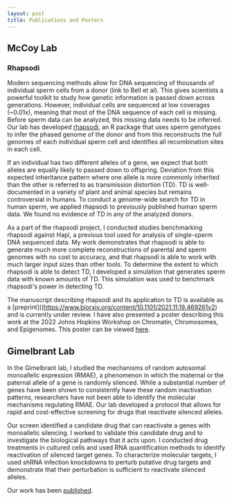 ```yaml
---
layout: post
title: Publications and Posters
---
```


## McCoy Lab 

### Rhapsodi 

Modern sequencing methods allow for DNA sequencing of thousands of individual sperm cells from a donor (link to Bell et al). This gives scientists a powerful toolkit to study how genetic information is passed down across generations. However, individual cells are sequenced at low coverages (~0.01x), meaning that most of the DNA sequence of each cell is missing. Before sperm data can be analyzed, this missing data needs to be inferred. Our lab has developed [rhapsodi](https://github.com/mccoy-lab/rhapsodi), an R package that uses sperm genotypes to infer the phased genome of the donor and from this reconstructs the full genomes of each individual sperm cell and identifies all recombination sites in each cell.

If an individual has two different alleles of a gene, we expect that both alleles are equally likely to passed down to offspring. Deviation from this expected inheritance pattern where one allele is more commonly inherited than the other is referred to as transmission distortion (TD). TD is well-documented in a variety of plant and animal species but remains controversial in humans. To conduct a genome-wide search for TD in human sperm, we applied rhapsodi to previously published human sperm data. We found no evidence of TD in any of the analyzed donors. 

As a part of the rhapsodi project, I conducted studies benchmarking rhapsodi against Hapi, a previous tool used for analysis of single-sperm DNA sequenced data. My work demonstrates that rhapsodi is able to generate much more complete reconstructions of parental and sperm genomes with no cost to accuracy, and that rhapsodi is able to work with much larger input sizes than other tools. To determine the extent to which rhapsodi is able to detect TD, I developed a simulation that generates sperm data with known amounts of TD. This simulation was used to benchmark rhapsodi's power in detecting TD. 

The manuscript describing rhapsodi and its application to TD is available as a [preprint]((https://www.biorxiv.org/content/10.1101/2021.11.19.469261v2) and is currently under review. I have also presented a poster describing this work at the 2022 Johns Hopkins Workshop on Chromatin, Chromosomes, and Epigenomes. This poster can be viewed [here](https://github.com/andrew-bortvin/andrew-bortvin.github.io/blob/main/poster_final_resize.pdf).

## Gimelbrant Lab 

In the Gimelbrant lab, I studied the mechanisms of random autosomal monoallelic expression (RMAE), a phenomenon in which the maternal or the paternal allele of a gene is randomly silenced. While a substantial number of genes have been shown to consistently have these random inactivation patterns, researchers have not been able to identify the molecular mechanisms regulating RMAE. Our lab developed a protocol that allows for rapid and cost-effective screening for drugs that reactivate silenced alleles. 

Our screen identified a candidate drug that can reactivate a genes with monoallelic silencing. I worked to validate this candidate drug and to investigate the biological pathways that it acts upon. I conducted drug treatments in cultured cells and used RNA quantification methods to identify reactivation of silenced target genes. To characterize molecular targets, I used shRNA infection knockdowns to perturb putative drug targets and demonstrate that their perturbation is sufficient to reactivate silenced alleles. 

Our work has been [published](https://academic.oup.com/g3journal/article/12/2/jkab428/6472352?login=true).
